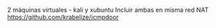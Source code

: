 2 máquinas virtuales - kali y xubuntu
Incluir ambas en misma red NAT
https://github.com/krabelize/icmpdoor
